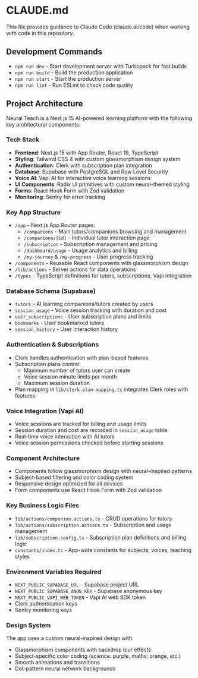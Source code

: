 # CLAUDE.md

This file provides guidance to Claude Code (claude.ai/code) when working with code in this repository.

## Development Commands

- `npm run dev` - Start development server with Turbopack for fast builds
- `npm run build` - Build the production application  
- `npm run start` - Start the production server
- `npm run lint` - Run ESLint to check code quality

## Project Architecture

Neural Teach is a Next.js 15 AI-powered learning platform with the following key architectural components:

### Tech Stack
- **Frontend**: Next.js 15 with App Router, React 19, TypeScript
- **Styling**: Tailwind CSS 4 with custom glassmorphism design system
- **Authentication**: Clerk with subscription plan integration
- **Database**: Supabase with PostgreSQL and Row Level Security
- **Voice AI**: Vapi AI for interactive voice learning sessions
- **UI Components**: Radix UI primitives with custom neural-themed styling
- **Forms**: React Hook Form with Zod validation
- **Monitoring**: Sentry for error tracking

### Key App Structure
- `/app` - Next.js App Router pages:
  - `/companions` - Main tutors/companions browsing and management
  - `/companions/[id]` - Individual tutor interaction page
  - `/subscription` - Subscription management and pricing
  - `/dashboard/usage` - Usage analytics and billing
  - `/my-journey` & `/my-progress` - User progress tracking
- `/components` - Reusable React components with glassmorphism design
- `/lib/actions` - Server actions for data operations
- `/types` - TypeScript definitions for tutors, subscriptions, Vapi integration

### Database Schema (Supabase)
- `tutors` - AI learning companions/tutors created by users
- `session_usage` - Voice session tracking with duration and cost
- `user_subscriptions` - User subscription plans and limits
- `bookmarks` - User bookmarked tutors
- `session_history` - User interaction history

### Authentication & Subscriptions
- Clerk handles authentication with plan-based features
- Subscription plans control:
  - Maximum number of tutors user can create
  - Voice session minute limits per month
  - Maximum session duration
- Plan mapping in `lib/clerk-plan-mapping.ts` integrates Clerk roles with features

### Voice Integration (Vapi AI)
- Voice sessions are tracked for billing and usage limits
- Session duration and cost are recorded in `session_usage` table
- Real-time voice interaction with AI tutors
- Voice session permissions checked before starting sessions

### Component Architecture
- Components follow glassmorphism design with neural-inspired patterns
- Subject-based filtering and color coding system
- Responsive design optimized for all devices
- Form components use React Hook Form with Zod validation

### Key Business Logic Files
- `lib/actions/companion.actions.ts` - CRUD operations for tutors
- `lib/actions/subscription.actions.ts` - Subscription and usage management
- `lib/subscription.config.ts` - Subscription plan definitions and billing logic
- `constants/index.ts` - App-wide constants for subjects, voices, teaching styles

### Environment Variables Required
- `NEXT_PUBLIC_SUPABASE_URL` - Supabase project URL
- `NEXT_PUBLIC_SUPABASE_ANON_KEY` - Supabase anonymous key
- `NEXT_PUBLIC_VAPI_WEB_TOKEN` - Vapi AI web SDK token
- Clerk authentication keys
- Sentry monitoring keys

### Design System
The app uses a custom neural-inspired design with:
- Glassmorphism components with backdrop blur effects
- Subject-specific color coding (science: purple, maths: orange, etc.)
- Smooth animations and transitions
- Dot-pattern neural network backgrounds